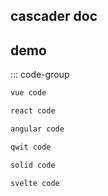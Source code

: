 ## cascader doc

<script setup>
import demo from './demo.vue'

</script>

## demo

<demo />
::: code-group

```md [vue]
vue code
```

```md [react]
react code
```

```md [angular]
angular code
```

```sh [qwit]
qwit code
```

```sh [solid]
solid code
```

```sh [svelte]
svelte code
```
